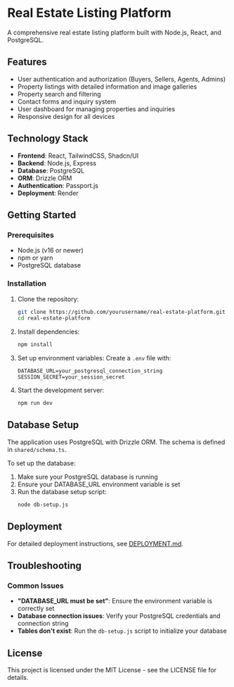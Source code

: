 # Real Estate Listing Platform

A comprehensive real estate listing platform built with Node.js, React, and PostgreSQL.

## Features

- User authentication and authorization (Buyers, Sellers, Agents, Admins)
- Property listings with detailed information and image galleries
- Property search and filtering
- Contact forms and inquiry system
- User dashboard for managing properties and inquiries
- Responsive design for all devices

## Technology Stack

- **Frontend**: React, TailwindCSS, Shadcn/UI
- **Backend**: Node.js, Express
- **Database**: PostgreSQL
- **ORM**: Drizzle ORM
- **Authentication**: Passport.js
- **Deployment**: Render

## Getting Started

### Prerequisites

- Node.js (v16 or newer)
- npm or yarn
- PostgreSQL database

### Installation

1. Clone the repository:
   ```bash
   git clone https://github.com/yourusername/real-estate-platform.git
   cd real-estate-platform
   ```

2. Install dependencies:
   ```bash
   npm install
   ```

3. Set up environment variables:
   Create a `.env` file with:
   ```
   DATABASE_URL=your_postgresql_connection_string
   SESSION_SECRET=your_session_secret
   ```

4. Start the development server:
   ```bash
   npm run dev
   ```

## Database Setup

The application uses PostgreSQL with Drizzle ORM. The schema is defined in `shared/schema.ts`.

To set up the database:

1. Make sure your PostgreSQL database is running
2. Ensure your DATABASE_URL environment variable is set
3. Run the database setup script:
   ```bash
   node db-setup.js
   ```

## Deployment

For detailed deployment instructions, see [DEPLOYMENT.md](DEPLOYMENT.md).

## Troubleshooting

### Common Issues

- **"DATABASE_URL must be set"**: Ensure the environment variable is correctly set
- **Database connection issues**: Verify your PostgreSQL credentials and connection string
- **Tables don't exist**: Run the `db-setup.js` script to initialize your database

## License

This project is licensed under the MIT License - see the LICENSE file for details.